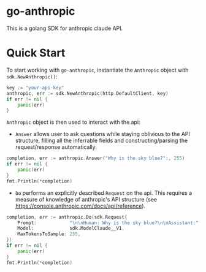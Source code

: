 # go-anthropic
This is a golang SDK for anthropic claude API.

# Quick Start
To start working with `go-anthropic`, instantiate the `Anthropic` object with `sdk.NewAnthropic()`:
```go
key := "your-api-key"
anthropic, err := sdk.NewAnthropic(http.DefaultClient, key)
if err != nil {
    panic(err)
}
```
`Anthropic` object is then used to interact with the api:
* `Answer` allows user to ask questions while staying oblivious to the API structure, filling all the inferrable fields
and constructing/parsing the request/response automatically.
```go
completion, err := anthropic.Answer("Why is the sky blue?":, 255)
if err != nil {
    panic(err)
}
fmt.Println(*completion)
```

* `Do` performs an explicitly described `Request` on the api. This requires a measure of knowledge of anthropic's API
  structure (see https://console.anthropic.com/docs/api/reference).
```go
completion, err := anthropic.Do(sdk.Request{
    Prompt:            "\n\nHuman: Why is the sky blue?\n\nAssistant:",
    Model:             sdk.ModelClaude__V1,
    MaxTokensToSample: 255,
})
if err != nil {
    panic(err)
}
fmt.Println(*completion)
```
